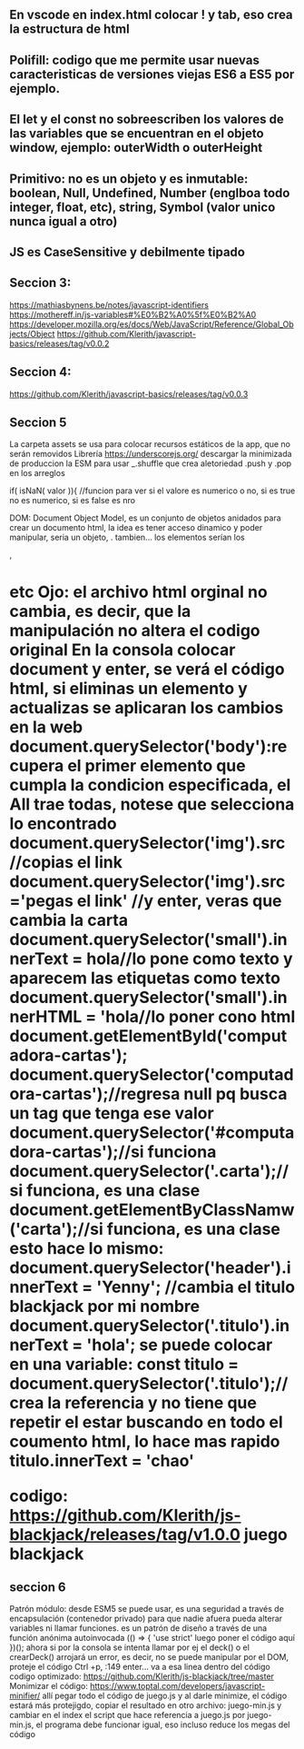## En vscode en index.html colocar ! y tab, eso crea la estructura de html
## Polifill: codigo que me permite usar nuevas caracteristicas de versiones viejas ES6 a ES5 por ejemplo.
## El let y el const no sobreescriben los valores de las variables que se encuentran en el objeto window, ejemplo: outerWidth o outerHeight
## Primitivo: no es un objeto y es inmutable: boolean, Null, Undefined, Number (englboa todo integer, float, etc), string, Symbol (valor unico nunca igual a otro)
## JS es CaseSensitive y debilmente tipado

## Seccion 3:
https://mathiasbynens.be/notes/javascript-identifiers
https://mothereff.in/js-variables#%E0%B2%A0%5f%E0%B2%A0
https://developer.mozilla.org/es/docs/Web/JavaScript/Reference/Global_Objects/Object
https://github.com/Klerith/javascript-basics/releases/tag/v0.0.2

## Seccion 4:
https://github.com/Klerith/javascript-basics/releases/tag/v0.0.3

## Seccion 5
La carpeta assets se usa para colocar recursos estáticos de la app, que no serán removidos
Librería https://underscorejs.org/ descargar la minimizada de produccion la ESM para usar _.shuffle que crea aletoriedad
.push y .pop en los arreglos

 if( isNaN( valor )){ //funcion para ver si el valore es numerico o no, si es true no es numerico, si es false es nro
 
 DOM: Document Object Model, es un conjunto de objetos anidados para crear un documento html, la idea es tener acceso dinamico y poder manipular, <html> seria un objeto, <head>. <body> tambien... los elementos serían los <div>, <h1> etc Ojo: el archivo html orginal no cambia, es decir, que la manipulación no altera el codigo original
  En la consola colocar document y enter, se verá el código html, si eliminas un elemento y actualizas se aplicaran los cambios en la web
  document.querySelector('body'):recupera el primer elemento que cumpla la condicion especificada, el All trae todas, notese que selecciona lo encontrado
  document.querySelector('img').src //copias el link
  document.querySelector('img').src='pegas el link'  //y enter, veras que cambia la carta
  document.querySelector('small').innerText = <b>hola</b>//lo pone como texto y aparecem las etiquetas como texto
  document.querySelector('small').innerHTML = '<b>hola</b>//lo poner cono html
  document.getElementById('computadora-cartas');
  document.querySelector('computadora-cartas');//regresa null pq busca un tag que tenga ese valor
  document.querySelector('#computadora-cartas');//si funciona
  document.querySelector('.carta');//si funciona, es una clase
  document.getElementByClassNamw('carta');//si funciona, es una clase
  esto hace lo mismo:
  document.querySelector('header').innerText = 'Yenny'; //cambia el titulo blackjack por mi nombre
  document.querySelector('.titulo').innerText = 'hola'; 
  se puede colocar en una variable:
  const titulo =  document.querySelector('.titulo');//crea la referencia y no tiene que repetir el estar buscando en todo el coumento html, lo hace mas rapido
  titulo.innerText = 'chao'
  
  codigo: https://github.com/Klerith/js-blackjack/releases/tag/v1.0.0  juego blackjack
  
 ## seccion 6
 Patrón módulo: desde ESM5 se puede usar, es una seguridad a través de encapsulación (contenedor privado) para que nadie afuera pueda alterar variables ni llamar funciones. es un patrón de diseño a través de una función anónima autoinvocada
 (() => { 
  'use strict' 
  luego poner el código aquí
 })();
 ahora si por la consola se intenta llamar por ej el deck() o el crearDeck() arrojará un error, es decir, no se puede manipular por el DOM, proteje el código
 Ctrl +p, :149 enter... va a esa linea dentro del código
 codigo optimizado: https://github.com/Klerith/js-blackjack/tree/master
 Monimizar el código: https://www.toptal.com/developers/javascript-minifier/
 allí pegar todo el código de juego.js y al darle minimize, el código estará más protejigdo, copiar el resultado en otro archivo: juego-min.js y cambiar en el index el script que hace referencia a juego.js por juego-min.js, el programa debe funcionar igual, eso incluso reduce los megas del código
 
 
 
  
